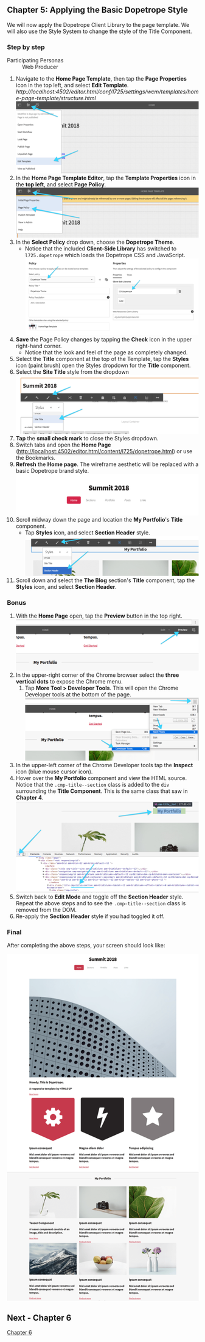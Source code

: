 ## Chapter 5: Applying the Basic Dopetrope Style

We will now apply the Dopetrope Client Library to the page template. We will also use the Style System to change the style of the Title Component.

### Step by step

<dl class="tags">
<dt>Participating Personas</dt>
<dd>Web Producer</dd>
</dl>

1. Navigate to the **Home Page Template**, then tap the **Page Properties** icon in the top left, and select **Edit Template**. *http://localhost:4502/editor.html/conf/l725/settings/wcm/templates/home-page-template/structure.html*
![Chapter 5 - Step 1](images/step-1.png)
2. In the **Home Page Template Editor**, tap the **Template Properties** icon in the **top left**, and select **Page Policy**.
![Chapter 5 - Step 2](images/step-2.png)
3. In the **Select Policy** drop down, choose the **Dopetrope Theme**.
	* Notice that the included **Client-Side Library** has switched to `l725.dopetrope` which loads the Dopetrope CSS and JavaScript.
![Chapter 5 - Step 3](images/step-3.png)
4. **Save** the Page Policy changes by tapping the **Check** icon in the upper right-hand corner.
	* Notice that the look and feel of the page as completely changed. 
5. Select the **Title** component at the top of the Template, tap the **Styles** icon (paint brush) open the Styles dropdown for the **Title** component.
6. Select the **Site Title** style from the dropdown
![Chapter 5 - Step 6](images/step-6.png)
7. **Tap** the **small check mark** to close the Styles dropdown.
8. Switch tabs and open the **Home Page** ([http://localhost:4502/editor.html/content/l725/dopetrope.html](http://localhost:4502/editor.html/content/l725/dopetrope.html)) or use the Bookmarks.
9. **Refresh** the **Home page**. The wireframe aesthetic will be replaced with a basic Dopetrope brand style.
![Chapter 5 - Step 9](images/step-9.png)
10. Scroll midway down the page and location the **My Portfolio**'s **Title** component.
	* Tap **Styles** icon, and select **Section Header** style.
![Chapter 5 - Step 10](images/step-10.png)
11. Scroll down and select the **The Blog** section's **Title** component, tap the **Styles** icon, and select **Section Header**.
 
### Bonus

1. With the **Home Page** open, tap the **Preview** button in the top right.
![Chapter 5 Bonus - Step 1](images/bonus--step-1.png)
2. In the upper-right corner of the Chrome browser select the **three vertical dots** to expose the Chrome menu.
	1. Tap **More Tool > Developer Tools**. This will open the Chrome Developer tools at the bottom of the page.
![Chapter 5 Bonus - Step 2](images/bonus--step-2.png)
3. In the upper-left corner of the Chrome Developer tools tap the **Inspect** icon (blue mouse cursor icon).
4. Hover over the **My Portfolio** component and view the HTML source. Notice that the `.cmp-title--section` class is added to the `div` surrounding the **Title Component**. This is the same class that saw in **Chapter 4**.
![Chapter 5 Bonus - Step 4](images/bonus--step-4.png)
5. Switch back to **Edit Mode** and toggle off the **Section Header** style. Repeat the above steps and to see the `.cmp-title--section` class is removed from the DOM.
6. Re-apply the **Section Header** style if you had toggled it off.

### Final
After completing the above steps, your screen should look like:

![Chapter 5 - Final](images/final.png)

## Next - Chapter 6

[Chapter 6](../chapter-6)